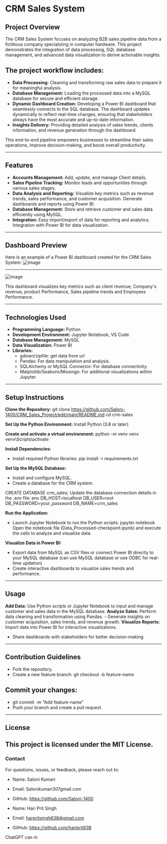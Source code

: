 # CRM Sales System
## Project Overview
The CRM Sales System focuses on analyzing B2B sales pipeline data from a fictitious company specializing in computer hardware. This project demonstrates the integration of data processing, SQL database management, and advanced data visualization to derive actionable insights.

## The project workflow includes:

- **Data Processing:** 
Cleaning and transforming raw sales data to prepare it for meaningful analysis.
- **Database Management:** Loading the processed data into a MySQL database for secure and efficient storage.
- **Dynamic Dashboard Creation:** Developing a Power BI dashboard that seamlessly connects to the SQL database.
The dashboard updates dynamically to reflect real-time changes, ensuring that stakeholders always have the most accurate and up-to-date information.
- **Insights Delivery:** Providing detailed analysis of sales trends, clients information, and revenue generation through the dashboard.

This end-to-end pipeline empowers businesses to streamline their sales operations, improve decision-making, and boost overall productivity.

___

## Features
- **Accounts Management:** Add, update, and manage Client details.
- **Sales Pipeline Tracking:** Monitor leads and opportunities through various sales stages.
- **Data Analysis and Reporting:**  Visualize key metrics such as revenue trends, sales performance, and customer acquisition.
                                Generate dashboards and reports using Power BI.
- **Database Management:** Store and retrieve customer and sales data efficiently using MySQL.
- **Integration:**  Easy import/export of data for reporting and analytics.
                Integration with Power BI for data visualization.

---

## Dashboard Preview
Here is an example of a Power BI dashboard created for the CRM Sales System:
![image](https://github.com/user-attachments/assets/14b66cf6-4c46-461b-8bf1-76215fadd893)


___

![image](https://github.com/user-attachments/assets/b287ef53-a070-463e-bd6b-32d6404aeafc)




This dashboard visualizes key metrics such as client revenue, Company's revenue, product Performance, Sales pipeline trends and Employees Performance.

---

## Technologies Used
- **Programming Language:** Python
- **Development Environment:** Jupyter Notebook, VS Code
- **Database Management:** MySQL
- **Data Visualization:** Power BI
- **Libraries:**
  - gdown/zipfile: get data from url
  - Pandas: For data manipulation and analysis.
  - SQLAlchemy or MySQL Connector: For database connectivity.
  - Matplotlib/Seaborn/Missingo: For additional visualizations within Jupyter.
---
    
## Setup Instructions

**Clone the Repository:**
git clone https://github.com/Saloni-1400/CRM_Sales_Project/edit/main/README.md
cd crm-sales

**Set Up the Python Environment:**
Install Python (3.8 or later).

**Create and activate a virtual environment:**
python -m venv venv
      venv\Scripts\activate

**Install Dependencies:**
 - Install required Python libraries:
pip install -r requirements.txt

**Set Up the MySQL Database:**
 - Install and configure MySQL.
 - Create a database for the CRM system:

CREATE DATABASE crm_sales;
Update the database connection details in the .env file:
env
DB_HOST=localhost
DB_USER=root
DB_PASSWORD=your_password
DB_NAME=crm_sales

**Run the Application:**
- Launch Jupyter Notebook to run the Python scripts:
jupyter notebook
Open the notebook file (Data_Processed-checkpoint.ipynb) and execute the cells to analyze and visualize data.

**Visualize Data in Power BI:**
- Export data from MySQL as CSV files or connect Power BI directly to your MySQL database (can use MySQL database or use ODBC for real-time updation)
- Create interactive dashboards to visualize sales trends and performance.

---
## Usage
**Add Data:** Use Python scripts or Jupyter Notebook to input and manage customer and sales data in the MySQL database.
**Analyze Sales:** Perform data cleaning and transformation using Pandas.
      - Generate insights on customer acquisition, sales trends, and revenue growth.
**Visualize Reports:**  Import data into Power BI for interactive visualizations.
  - Share dashboards with stakeholders for better decision-making.

---

## Contribution Guidelines
 - Fork the repository.
 - Create a new feature branch:
      git checkout -b feature-name
## Commit your changes:
  - git commit -m "Add feature-name"
  - Push your branch and create a pull request.
---
## License
This project is licensed under the MIT License.
---

### Contact
For questions, issues, or feedback, please reach out to:

- Name: Saloni Kumari
- Email: Salonikumari307gmail.com
- GitHub: https://github.com/Saloni-1400

- Name: Hari Prit Singh
- Email: harpritsingh638@gmail.com
- GitHub: https://github.com/hariprit638












ChatGPT can m
